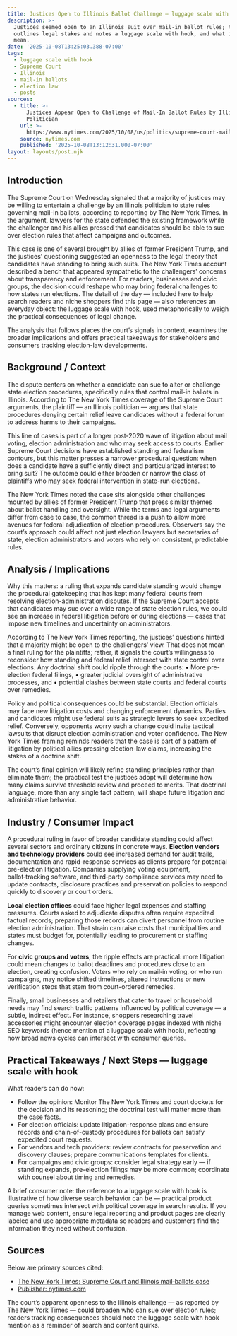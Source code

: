 ```yaml
---
title: Justices Open to Illinois Ballot Challenge — luggage scale with hook
description: >-
  Justices seemed open to an Illinois suit over mail-in ballot rules; this piece
  outlines legal stakes and notes a luggage scale with hook, and what it may
  mean.
date: '2025-10-08T13:25:03.388-07:00'
tags:
  - luggage scale with hook
  - Supreme Court
  - Illinois
  - mail-in ballots
  - election law
  - posts
sources:
  - title: >-
      Justices Appear Open to Challenge of Mail-In Ballot Rules by Illinois
      Politician
    url: >-
      https://www.nytimes.com/2025/10/08/us/politics/supreme-court-mail-ballots-illinois.html
    source: nytimes.com
    published: '2025-10-08T13:12:31.000-07:00'
layout: layouts/post.njk
---
```


## Introduction

The Supreme Court on Wednesday signaled that a majority of justices may be willing to entertain a challenge by an Illinois politician to state rules governing mail-in ballots, according to reporting by The New York Times. In the argument, lawyers for the state defended the existing framework while the challenger and his allies pressed that candidates should be able to sue over election rules that affect campaigns and outcomes.

This case is one of several brought by allies of former President Trump, and the justices’ questioning suggested an openness to the legal theory that candidates have standing to bring such suits. The New York Times account described a bench that appeared sympathetic to the challengers’ concerns about transparency and enforcement. For readers, businesses and civic groups, the decision could reshape who may bring federal challenges to how states run elections. The detail of the day — included here to help search readers and niche shoppers find this page — also references an everyday object: the luggage scale with hook, used metaphorically to weigh the practical consequences of legal change.

The analysis that follows places the court’s signals in context, examines the broader implications and offers practical takeaways for stakeholders and consumers tracking election-law developments.

## Background / Context

The dispute centers on whether a candidate can sue to alter or challenge state election procedures, specifically rules that control mail-in ballots in Illinois. According to The New York Times coverage of the Supreme Court arguments, the plaintiff — an Illinois politician — argues that state procedures denying certain relief leave candidates without a federal forum to address harms to their campaigns.

This line of cases is part of a longer post-2020 wave of litigation about mail voting, election administration and who may seek access to courts. Earlier Supreme Court decisions have established standing and federalism contours, but this matter presses a narrower procedural question: when does a candidate have a sufficiently direct and particularized interest to bring suit? The outcome could either broaden or narrow the class of plaintiffs who may seek federal intervention in state-run elections.

The New York Times noted the case sits alongside other challenges mounted by allies of former President Trump that press similar themes about ballot handling and oversight. While the terms and legal arguments differ from case to case, the common thread is a push to allow more avenues for federal adjudication of election procedures. Observers say the court’s approach could affect not just election lawyers but secretaries of state, election administrators and voters who rely on consistent, predictable rules.

## Analysis / Implications

Why this matters: a ruling that expands candidate standing would change the procedural gatekeeping that has kept many federal courts from resolving election-administration disputes. If the Supreme Court accepts that candidates may sue over a wide range of state election rules, we could see an increase in federal litigation before or during elections — cases that impose new timelines and uncertainty on administrators.

According to The New York Times reporting, the justices’ questions hinted that a majority might be open to the challengers’ view. That does not mean a final ruling for the plaintiffs; rather, it signals the court’s willingness to reconsider how standing and federal relief intersect with state control over elections. Any doctrinal shift could ripple through the courts: • More pre-election federal filings, • greater judicial oversight of administrative processes, and • potential clashes between state courts and federal courts over remedies.

Policy and political consequences could be substantial. Election officials may face new litigation costs and changing enforcement dynamics. Parties and candidates might use federal suits as strategic levers to seek expedited relief. Conversely, opponents worry such a change could invite tactical lawsuits that disrupt election administration and voter confidence. The New York Times framing reminds readers that the case is part of a pattern of litigation by political allies pressing election-law claims, increasing the stakes of a doctrine shift.

The court’s final opinion will likely refine standing principles rather than eliminate them; the practical test the justices adopt will determine how many claims survive threshold review and proceed to merits. That doctrinal language, more than any single fact pattern, will shape future litigation and administrative behavior.

## Industry / Consumer Impact

A procedural ruling in favor of broader candidate standing could affect several sectors and ordinary citizens in concrete ways. **Election vendors and technology providers** could see increased demand for audit trails, documentation and rapid-response services as clients prepare for potential pre-election litigation. Companies supplying voting equipment, ballot‑tracking software, and third‑party compliance services may need to update contracts, disclosure practices and preservation policies to respond quickly to discovery or court orders.

**Local election offices** could face higher legal expenses and staffing pressures. Courts asked to adjudicate disputes often require expedited factual records; preparing those records can divert personnel from routine election administration. That strain can raise costs that municipalities and states must budget for, potentially leading to procurement or staffing changes.

For **civic groups and voters**, the ripple effects are practical: more litigation could mean changes to ballot deadlines and procedures close to an election, creating confusion. Voters who rely on mail‑in voting, or who run campaigns, may notice shifted timelines, altered instructions or new verification steps that stem from court-ordered remedies.

Finally, small businesses and retailers that cater to travel or household needs may find search traffic patterns influenced by political coverage — a subtle, indirect effect. For instance, shoppers researching travel accessories might encounter election coverage pages indexed with niche SEO keywords (hence mention of a luggage scale with hook), reflecting how broad news cycles can intersect with consumer queries.

## Practical Takeaways / Next Steps — luggage scale with hook

What readers can do now:

- Follow the opinion: Monitor The New York Times and court dockets for the decision and its reasoning; the doctrinal test will matter more than the case facts.
- For election officials: update litigation-response plans and ensure records and chain-of-custody procedures for ballots can satisfy expedited court requests.
- For vendors and tech providers: review contracts for preservation and discovery clauses; prepare communications templates for clients.
- For campaigns and civic groups: consider legal strategy early — if standing expands, pre-election filings may be more common; coordinate with counsel about timing and remedies.

A brief consumer note: the reference to a luggage scale with hook is illustrative of how diverse search behavior can be — practical product queries sometimes intersect with political coverage in search results. If you manage web content, ensure legal reporting and product pages are clearly labeled and use appropriate metadata so readers and customers find the information they need without confusion.

## Sources

Below are primary sources cited:

- [The New York Times: Supreme Court and Illinois mail‑ballots case](https://www.nytimes.com/2025/10/08/us/politics/supreme-court-mail-ballots-illinois.html)
- [Publisher: nytimes.com](https://www.nytimes.com/)

The court’s apparent openness to the Illinois challenge — as reported by The New York Times — could broaden who can sue over election rules; readers tracking consequences should note the luggage scale with hook mention as a reminder of search and content quirks.
